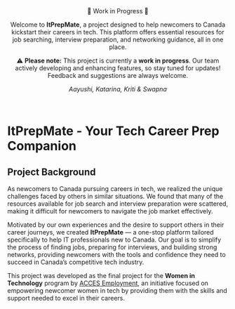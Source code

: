 <div align="center">
🚧 Work in Progress 🚧

Welcome to **ItPrepMate**, a project designed to help newcomers to Canada kickstart their careers in tech. This platform offers essential resources for job searching, interview preparation, and networking guidance, all in one place.

⚠️ **Please note:** This project is currently a **work in progress**. Our team actively developing and enhancing features, so stay tuned for updates! Feedback and suggestions are always welcome.

*Aayushi, Katarina, Kriti & Swapna*
</div>  

</br>

# ItPrepMate - Your Tech Career Prep Companion

## Project Background

As newcomers to Canada pursuing careers in tech, we realized the unique challenges faced by others in similar situations. We found that many of the resources available for job search and interview preparation were scattered, making it difficult for newcomers to navigate the job market effectively.

Motivated by our own experiences and the desire to support others in their career journeys, we created **ItPrepMate** — a one-stop platform tailored specifically to help IT professionals new to Canada. Our goal is to simplify the process of finding jobs, preparing for interviews, and building strong networks, providing newcomers with the tools and confidence they need to succeed in Canada’s competitive tech industry.

This project was developed as the final project for the **Women in Technology** program by [ACCES Employment](https://accesemployment.ca/programs/programs-for-women/women-in-technology), an initiative focused on empowering newcomer women in tech by providing them with the skills and support needed to excel in their careers.
